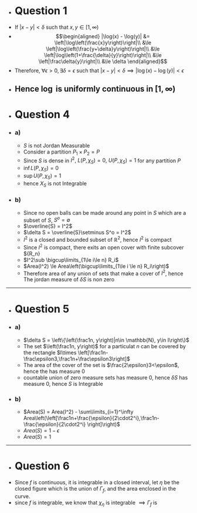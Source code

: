 - # Question 1
- If $|x - y| < \delta$ such that $x,y \in [1,\infty)$
- $$\begin{aligned}
  |\log(x) - \log(y)| &= \left|\log\left(\frac{x}y\right)\right|\\
  &\le \left|\log\left(\frac{y+\delta}y\right)\right|\\
  &\le \left|\log\left(1+\frac{\delta}{y}\right)\right|\\
  &\le \left|\frac\delta{y}\right|\\
   &\le \delta
  \end{aligned}$$
- Therefore, $\forall \epsilon>0, \exists \delta=\epsilon$ such that $|x-y|<\delta \implies |\log(x)-\log(y)| < \epsilon$
- Hence $\log$ is uniformly continuous in $[1,\infty)$
  ---
- # Question 4
- ### a)
	- $S$ is not Jordan Measurable
	- Consider a partition $P_1\times P_2 = P$
	- Since $S$ is dense in $I^2,\ L(P, \chi_S) = 0,\ U(P, \chi_S)=1$ for any partition $P$
	- $\inf L(P, \chi_S)  = 0$
	- $\sup U(P, \chi_S) = 1$
	- hence $X_S$ is not Integrable
- ### b)
	- Since no open balls can be made around any point in $S$ which are a subset of $S$, $S^o = \emptyset$
	- $\overline{S} = I^2$
	- $\delta S = \overline{S}\setminus S^o = I^2$
	- $I^2$ is a closed and bounded subset of $\mathbb{R}^2$, hence $I^2$ is compact
	- Since $I^2$ is compact, there exits an open cover with finite subcover $\{R_n}
	- $I^2\sub \bigcup\limits_{1\le i\le n} R_i$
	- $Area(I^2) \le Area\left(\bigcup\limits_{1\le i \le n} R_i\right)$
	- Therefore area of any union of sets that make a cover of $I^2$, hence The jordan measure of $\delta S$ is non zero
- ---
- # Question 5
- ### a)
	- $\delta S = \left\{\left(\frac1n, y\right)|n\in \mathbb{N}, y\in I\right\}$
	- The set $\left(\frac1n, y\right)$ for a particulat $n$ can be covered  by the rectangle $I\times \left[\frac1n-\frac\epsilon3,\frac1n+\frac\epsilon3\right]$
	- The area of the cover of the set is $\frac{2\epsilon}3<\epsilon$, hence the has measure $0$
	- countable union of zero measure sets has measure $0$, hence $\delta S$ has measure 0, hence $S$ is Integrable
- ### b)
	- $Area(S) = Area(I^2) - \sum\limits_{i=1}^\infty Area\left(\left[\frac1n+\frac{\epsilon}{2\cdot2^i},\frac1n- \frac{\epsilon}{2\cdot2^i} \right]\right)$
	- $Area(S) = 1 - \epsilon$
	- $Area(S) = 1$
- ---
- # Question 6
- Since $f$ is continuous, it is integrable in a closed interval, let $\eta$ be the closed figure which is the union of $\Gamma_f$, and the area enclosed in the curve.
- since $f$ is integrable, we know that $\chi_\eta$ is integrable $\implies\Gamma_f$ is